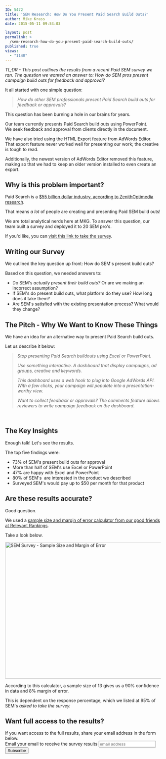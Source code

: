 ```yaml
---
ID: 5472
title: 'SEM Research: How Do You Present Paid Search Build Outs?'
author: Mike Krass
date: 2015-05-11 09:53:03

layout: post
permalink: >
  /sem-research-how-do-you-present-paid-search-build-outs/
published: true
views:
  - "1140"
---
```

<em>TL;DR </em><em>- This post outlines the results from a recent Paid SEM survey we ran. The question we wanted an answer to: How do SEM pros present campaign build outs for feedback and approval?</em>

It all started with one simple question:
<blockquote><em>How do other SEM professionals present Paid Search build outs for feedback or approvals?</em></blockquote>
This question has been burning a hole in our brains for years.

Our team currently presents Paid Search build outs using PowerPoint. We seek feedback and approval from clients directly in the document.

We have also tried using the HTML Export feature from AdWords Editor. That export feature never worked well for presenting our work; the creative is tough to read.

Additionally, the newest version of AdWords Editor removed this feature, making so that we had to keep an older version installed to even create an export.
<h2>Why is this problem important?</h2>
Paid Search is a <a href="http://marketingland.com/display-eclipse-paid-search-ad-spend-2016-mobile-set-become-4th-largest-ad-medium-79309" target="_blank" data-cke-saved-href="http://marketingland.com/display-eclipse-paid-search-ad-spend-2016-mobile-set-become-4th-largest-ad-medium-79309">$55 billion dollar industry, according to ZenithOptimedia research</a>.

That means <em>a lot </em>of people are creating and presenting Paid SEM build outs!

We are total analytical nerds here at MKG. To answer this question, our team built a survey and deployed it to 20 SEM pro's.

If you'd like, you can <a href="https://www.surveymonkey.com/r/SEMbuildouts" target="_blank" data-cke-saved-href="https://www.surveymonkey.com/r/SEMbuildouts">visit this link to take the survey</a>.
<h2>Writing our Survey</h2>
We outlined the key question up front: How do SEM's present build outs?

Based on this question, we needed answers to:
<ul>
	<li>Do SEM's <em>actually present their build outs? </em>Or are we making an incorrect assumption?</li>
	<li>If SEM's do present build outs, what platform do they use? How long does it take them?</li>
	<li>Are SEM's satisfied with the existing presentation process? What would they change?</li>
</ul>
<h2>The Pitch - Why We Want to Know These Things</h2>
We have an idea for an alternative way to present Paid Search build outs.

Let us describe it below:
<blockquote><em>Stop presenting Paid Search buildouts using Excel or PowerPoint.</em>

<em>Use something interactive. A dashboard that display campaigns, ad groups, creative and keywords.</em>

<em>This dashboard uses a web hook to plug into Google AdWords API. With a few clicks, your campaign will populate into a presentation-worthy view.</em>

<em>Want to collect feedback or approvals? The comments feature allows reviewers to write campaign feedback on the dashboard.</em></blockquote>
&nbsp;
<h2>The Key Insights</h2>
Enough talk! Let's see the results.

The top five findings were:
<ul>
	<li>73% of SEM's present build outs for approval</li>
	<li>More than half of SEM's use Excel or PowerPoint</li>
	<li>47% are happy with Excel and PowerPoint</li>
	<li>80% of SEM's  are interested in the product we described</li>
	<li>Surveyed SEM's would pay up to $50 per month for that product</li>
</ul>
<h2>Are these results accurate?</h2>
Good question.

We used a <a href="http://www.relevantinsights.com/research-tools#sthash.uc9vhS1N.dpbs" target="_blank">sample size and margin of error calculator from our good friends at Relevant Rankings</a>.

Take a look below.

<a href="/wp-content/uploads/2015/05/SEM-Survey-Sample-Size-and-Margin-of-Error.png"><img class="aligncenter size-full wp-image-5476" src="/wp-content/uploads/2015/05/SEM-Survey-Sample-Size-and-Margin-of-Error.png" alt="SEM Survey - Sample Size and Margin of Error" width="667" height="441" /></a>

According to this calculator, a sample size of 13 gives us a 90% confidence in data and 8% margin of error.

This is dependent on the response percentage, which we listed at 95% of SEM's <em>asked to take the survey. </em>​
<h2>Want full access to the results?</h2>
If you want access to the full results, share your email address in the form below.

<!-- Begin MailChimp Signup Form -->
<div id="mc_embed_signup"><form id="mc-embedded-subscribe-form" class="validate" action="//mkgmarketinginc.us5.list-manage.com/subscribe/post?u=3753c494c5a2f443984a3f660&amp;id=7f32f70d6b" method="post" name="mc-embedded-subscribe-form" novalidate="" target="_blank">
<div id="mc_embed_signup_scroll"><label for="mce-EMAIL">Email your email to receive the survey results</label>
<input id="mce-EMAIL" class="email" name="EMAIL" required="" type="email" value="" placeholder="email address" />
<!-- real people should not fill this in and expect good things - do not remove this or risk form bot signups-->
<div style="position: absolute; left: -5000px;"><input tabindex="-1" name="b_3753c494c5a2f443984a3f660_7f32f70d6b" type="text" value="" /></div>
<div class="clear"><input id="mc-embedded-subscribe" class="button" name="subscribe" type="submit" value="Subscribe" /></div>
</div>
</form></div>
<!--End mc_embed_signup-->